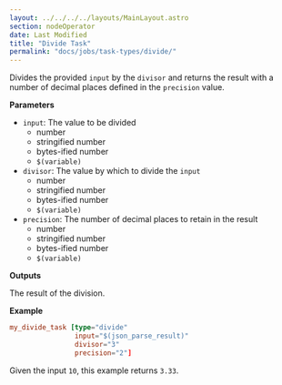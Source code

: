 ```yaml
---
layout: ../../../../layouts/MainLayout.astro
section: nodeOperator
date: Last Modified
title: "Divide Task"
permalink: "docs/jobs/task-types/divide/"
---
```


Divides the provided `input` by the `divisor` and returns the result with a number of decimal places defined in the `precision` value.

**Parameters**

- `input`: The value to be divided
  - number
  - stringified number
  - bytes-ified number
  - `$(variable)`
- `divisor`: The value by which to divide the `input`
  - number
  - stringified number
  - bytes-ified number
  - `$(variable)`
- `precision`: The number of decimal places to retain in the result
  - number
  - stringified number
  - bytes-ified number
  - `$(variable)`

**Outputs**

The result of the division.

**Example**

```toml
my_divide_task [type="divide"
                input="$(json_parse_result)"
                divisor="3"
                precision="2"]
```

Given the input `10`, this example returns `3.33`.
